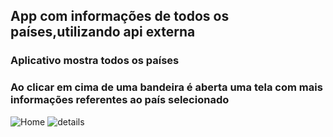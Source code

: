 ## App com informações de todos os países,utilizando api externa

### Aplicativo mostra todos os países
### Ao clicar em cima de uma bandeira é aberta uma tela com mais informações referentes ao país selecionado

![Home](https://user-images.githubusercontent.com/47161770/191964017-18024c9b-06db-480c-b955-4323ab00cbd7.png)
![details](https://user-images.githubusercontent.com/47161770/191964032-869f1fc0-8c27-4233-a178-5c880d6feafb.png)
